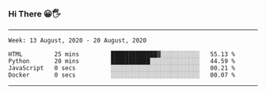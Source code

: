 ### Hi There 😀🖐
---
<!--START_SECTION:waka-->
```text
Week: 13 August, 2020 - 20 August, 2020

HTML         25 mins         █████████████▓░░░░░░░░░░░   55.13 % 
Python       20 mins         ███████████░░░░░░░░░░░░░░   44.59 % 
JavaScript   0 secs          ░░░░░░░░░░░░░░░░░░░░░░░░░   00.21 % 
Docker       0 secs          ░░░░░░░░░░░░░░░░░░░░░░░░░   00.07 % 
```
<!--END_SECTION:waka-->

---
